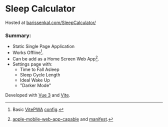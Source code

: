 # Sleep Calculator

Hosted at [barissenkal.com/SleepCalculator/](https://barissenkal.com/SleepCalculator/)

### Summary:
- Static Single Page Application
- Works Offline[^1].
- Can be add as a Home Screen Web App[^2].
- Settings page with:
  - Time to Fall Asleep
  - Sleep Cycle Length
  - Ideal Wake Up
  - "Darker Mode"


Developed with [Vue 3](https://vuejs.org/) and [Vite](https://vitejs.dev/).

[^1]: Basic [VitePWA](https://github.com/vite-pwa/vite-plugin-pwa) [config](https://github.com/barissenkal/SleepCalculator/blob/gh-pages/vite.config.js).
[^2]: [apple-mobile-web-app-capable](https://github.com/barissenkal/SleepCalculator/blob/gh-pages/index.html#:~:text=apple%2Dmobile%2Dweb%2Dapp%2Dcapable) and [manifest](https://github.com/barissenkal/SleepCalculator/blob/gh-pages/vite.config.js#:~:text=22-,manifest,-%3A).
